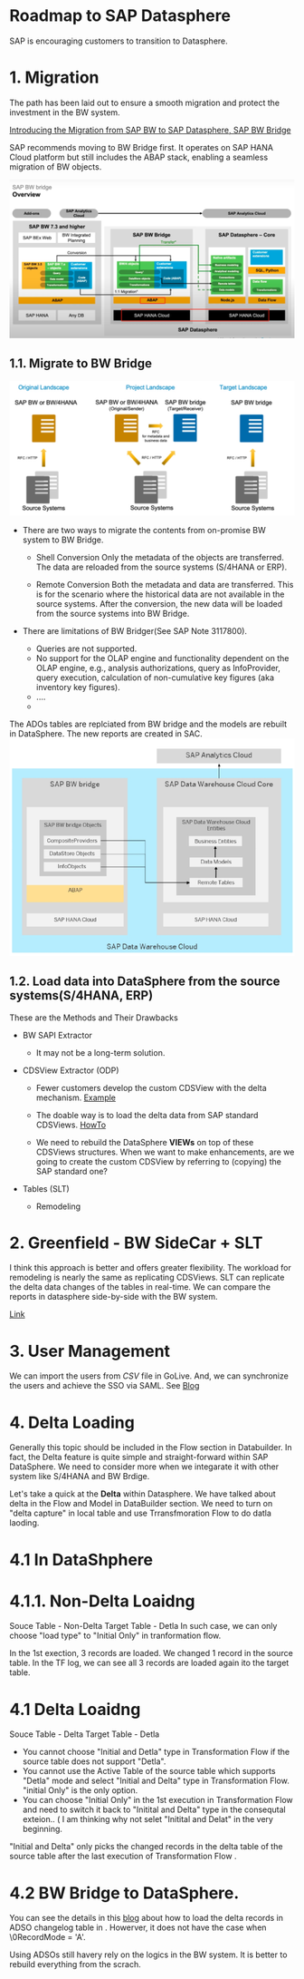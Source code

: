 # Roadmap to SAP Datasphere

SAP is encouraging customers to transition to Datasphere. 


# 1. Migration

The path has been laid out to ensure a smooth migration and protect the investment in the BW system.

[Introducing the Migration from SAP BW to SAP Datasphere, SAP BW Bridge](https://learning.sap.com/learning-journeys/modernizing-your-data-warehouse-landscape-from-sap-bw-to-sap-datasphere/introducing-the-migration-from-sap-bw-to-sap-datasphere-sap-bw-bridge)

SAP recommends moving to BW Bridge first. It operates on SAP HANA Cloud platform but still includes the ABAP stack, enabling a seamless migration of BW objects.

![alt text](/Roadmap/images/Path.png?raw=true)


## 1.1. Migrate to BW Bridge

![alt text](/Roadmap/images/Bridge.png?raw=true)

- There are two ways to migrate the contents from on-promise BW system to BW Bridge.

  - Shell Conversion
Only the metadata of the objects are transferred. The data are reloaded from the source systems (S/4HANA or ERP).

  - Remote Conversion
Both the metadata and data are transferred. This is for the scenario where the historical data are not available in the source systems. After the conversion, the new data will be loaded from the source systems into BW Bridge.

- There are limitations of BW Bridger(See SAP Note 3117800). 
  - Queries are not supported.
  - No support for the OLAP engine and functionality dependent on the OLAP engine, e.g., analysis authorizations, query as InfoProvider, query execution, calculation of non-cumulative key figures (aka inventory key figures).
  - ....
  - 
The ADOs tables are replciated from BW bridge and the models are rebuilt in DataSphere. The new reports are created in SAC.
![alt text](/Roadmap/images/Future.png?raw=true)

## 1.2. Load data into DataSphere from the source systems(S/4HANA, ERP)

These are the Methods and Their Drawbacks

- BW SAPI Extractor
  - It may not be a long-term solution.
    
- CDSView Extractor (ODP)
  - Fewer customers develop the custom CDSView with the delta mechanism. 
  [Example](https://github.com/SAP-samples/teched2022-DA281/blob/main/exercises/dd1/README.md)

  - The doable way is to load the delta data from SAP standard CDSViews. 
  [HowTo](https://community.sap.com/t5/enterprise-resource-planning-blogs-by-sap/cds-based-data-extraction-part-ii-delta-handling/ba-p/13425761)

  - We need to rebuild the DataSphere **VIEWs** on top of these CDSViews structures. When we want to make enhancements, are we going to create the custom CDSView by referring to (copying) the SAP standard one?
  
- Tables (SLT)
  - Remodeling
    
# 2. Greenfield - BW SideCar + SLT

I think this approach is better and offers greater flexibility. The workload for remodeling is nearly the same as replicating CDSViews. SLT can replicate the delta data changes of the tables in real-time. We can compare the reports in datasphere side-by-side with the BW system.

[Link](https://learning.sap.com/learning-journeys/modernizing-your-data-warehouse-landscape-from-sap-bw-to-sap-datasphere/introducing-the-greenfield-approach)


# 3. User Management
We can import the users from *CSV* file in GoLive. And, we can synchronize the users and achieve the SSO via SAML. See [Blog](https://community.sap.com/t5/technology-blogs-by-members/integrate-sap-data-warehouse-cloud-with-azure-active-directory/ba-p/13480455)


# 4. Delta Loading
Generally this topic should be included in the Flow section in Databuilder. In fact, the Delta feature is quite simple and straight-forward within SAP DataSphere. We need to consider more when we integarate it with other system like S/4HANA and BW Brdige.

Let's take a quick at the **Delta** within Datasphere. We have talked about delta in the Flow and Model in DataBuilder section. We need to turn on "delta capture" in 
local table and use Trransfmoration Flow to do datla laoding.

# 4.1 In DataShphere 
# 4.1.1. Non-Delta Loaidng 
Souce Table - Non-Delta
Target Table - Detla
In such case, we can only choose "load type" to "Initial Only" in tranformation flow.

In the 1st exection, 3 records are loaded. We changed 1 record in the source table. In the TF log, we can see all 3 records are loaded again ito the target table.

# 4.1 Delta Loaidng 

Souce Table - Delta
Target Table - Detla



- You cannot choose "Initial and Detla" type in Transformation Flow if the source table does not support "Detla".
- You cannot use the Active Table of the source table which supports "Detla" mode and select "Initial and Delta" type in Transformation Flow. "initial Only" is the only option.
- You can choose "Initial Only" in the 1st execution in Transformation Flow and need to switch it back to "Initital and Delta" type in the consequtal exteion.. ( I am thinking why not selet "Initital and Delat" in the very beginning.

"Initial and Delta" only picks the changed records in the delta table of the source table after the last execution of Transformation Flow .

# 4.2 BW Bridge to DataSphere.

You can see the details in this [blog](https://community.sap.com/t5/technology-blogs-by-sap/delta-extraction-of-adso-from-sap-bw-bridge-into-sap-datasphere-via/ba-p/13651788) about how to load the delta records in ADSO changelog table in . Howerver, it does not have the case when \0RecordMode = 'A'. 

Using ADSOs still havery rely on the logics in the BW system. It is better to rebuild everything from the scrach.



